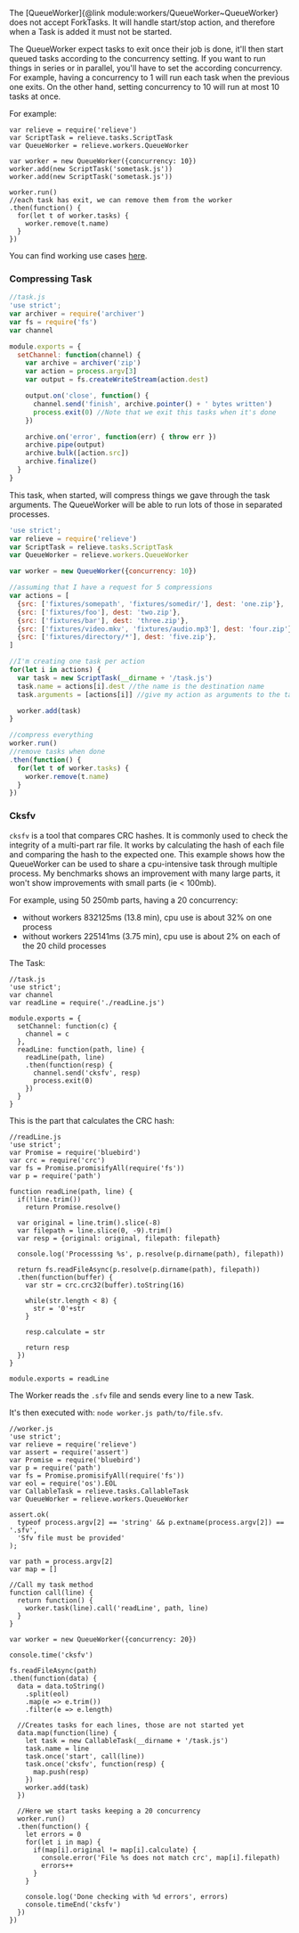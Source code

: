 The [QueueWorker]{@link module:workers/QueueWorker~QueueWorker} does not accept ForkTasks. It will handle start/stop action, and therefore when a Task is added it must not be started.

The QueueWorker expect tasks to exit once their job is done, it'll then start queued tasks according to the concurrency setting. 
If you want to run things in series or in parallel, you'll have to set the according concurrency. For example, having a concurrency to 1 will run each task when the previous one exits. On the other hand, setting concurrency to 10 will run at most 10 tasks at once. 

For example:

```
var relieve = require('relieve')
var ScriptTask = relieve.tasks.ScriptTask
var QueueWorker = relieve.workers.QueueWorker

var worker = new QueueWorker({concurrency: 10})
worker.add(new ScriptTask('sometask.js'))
worker.add(new ScriptTask('sometask.js'))

worker.run()
//each task has exit, we can remove them from the worker
.then(function() {
  for(let t of worker.tasks) {
    worker.remove(t.name) 
  }
})
```

You can find working use cases [here](./usecases).

### Compressing Task

```javascript
//task.js
'use strict';
var archiver = require('archiver')
var fs = require('fs')
var channel

module.exports = {
  setChannel: function(channel) {
    var archive = archiver('zip')
    var action = process.argv[3]
    var output = fs.createWriteStream(action.dest)

    output.on('close', function() {
      channel.send('finish', archive.pointer() + ' bytes written') 
      process.exit(0) //Note that we exit this tasks when it's done
    })

    archive.on('error', function(err) { throw err })
    archive.pipe(output)
    archive.bulk([action.src])
    archive.finalize()
  }
}
```

This task, when started, will compress things we gave through the task arguments. The QueueWorker will be able to run lots of those in separated processes.

```javascript
'use strict';
var relieve = require('relieve')
var ScriptTask = relieve.tasks.ScriptTask
var QueueWorker = relieve.workers.QueueWorker

var worker = new QueueWorker({concurrency: 10})

//assuming that I have a request for 5 compressions
var actions = [
  {src: ['fixtures/somepath', 'fixtures/somedir/'], dest: 'one.zip'},
  {src: ['fixtures/foo'], dest: 'two.zip'},
  {src: ['fixtures/bar'], dest: 'three.zip'},
  {src: ['fixtures/video.mkv', 'fixtures/audio.mp3'], dest: 'four.zip'},
  {src: ['fixtures/directory/*'], dest: 'five.zip'},
]

//I'm creating one task per action
for(let i in actions) {
  var task = new ScriptTask(__dirname + '/task.js')
  task.name = actions[i].dest //the name is the destination name
  task.arguments = [actions[i]] //give my action as arguments to the task

  worker.add(task)
}

//compress everything
worker.run()
//remove tasks when done
.then(function() {
  for(let t of worker.tasks) {
    worker.remove(t.name) 
  }
})

```

### Cksfv

`cksfv` is a tool that compares CRC hashes. It is commonly used to check the integrity of a multi-part rar file. It works by calculating the hash of each file and comparing the hash to the expected one. 
This example shows how the QueueWorker can be used to share a cpu-intensive task through multiple process. My benchmarks shows an improvement with many large parts, it won't show improvements with small parts (ie < 100mb).

For example, using 50 250mb parts, having a 20 concurrency:

- without workers 832125ms (13.8 min), cpu use is about 32% on one process
- without workers 225141ms (3.75 min), cpu use is about 2% on each of the 20 child processes

The Task: 

```
//task.js
'use strict';
var channel
var readLine = require('./readLine.js')

module.exports = {
  setChannel: function(c) {
    channel = c 
  },
  readLine: function(path, line) {
    readLine(path, line)
    .then(function(resp) {
      channel.send('cksfv', resp) 
      process.exit(0)
    })
  }
}
```

This is the part that calculates the CRC hash:

```
//readLine.js
'use strict';
var Promise = require('bluebird')
var crc = require('crc')
var fs = Promise.promisifyAll(require('fs'))
var p = require('path')

function readLine(path, line) {
  if(!line.trim())
    return Promise.resolve()

  var original = line.trim().slice(-8)
  var filepath = line.slice(0, -9).trim()
  var resp = {original: original, filepath: filepath}

  console.log('Processsing %s', p.resolve(p.dirname(path), filepath))

  return fs.readFileAsync(p.resolve(p.dirname(path), filepath))
  .then(function(buffer) {
    var str = crc.crc32(buffer).toString(16)

    while(str.length < 8) {
      str = '0'+str 
    }
  
    resp.calculate = str

    return resp
  })
}

module.exports = readLine
```

The Worker reads the `.sfv` file and sends every line to a new Task.

It's then executed with: `node worker.js path/to/file.sfv`.

```
//worker.js
'use strict';
var relieve = require('relieve')
var assert = require('assert')
var Promise = require('bluebird')
var p = require('path')
var fs = Promise.promisifyAll(require('fs'))
var eol = require('os').EOL
var CallableTask = relieve.tasks.CallableTask
var QueueWorker = relieve.workers.QueueWorker

assert.ok(
  typeof process.argv[2] == 'string' && p.extname(process.argv[2]) == '.sfv',
  'Sfv file must be provided'
);

var path = process.argv[2]
var map = []

//Call my task method
function call(line) {
  return function() {
    worker.task(line).call('readLine', path, line)
  }
}

var worker = new QueueWorker({concurrency: 20})

console.time('cksfv')

fs.readFileAsync(path)
.then(function(data) {
  data = data.toString()
    .split(eol)
    .map(e => e.trim())
    .filter(e => e.length)

  //Creates tasks for each lines, those are not started yet
  data.map(function(line) {
    let task = new CallableTask(__dirname + '/task.js')
    task.name = line
    task.once('start', call(line))
    task.once('cksfv', function(resp) {
      map.push(resp)
    })
    worker.add(task) 
  })

  //Here we start tasks keeping a 20 concurrency
  worker.run()
  .then(function() {
    let errors = 0
    for(let i in map) {
      if(map[i].original != map[i].calculate) {
        console.error('File %s does not match crc', map[i].filepath) 
        errors++
      }
    }

    console.log('Done checking with %d errors', errors)
    console.timeEnd('cksfv')
  })
})
```
